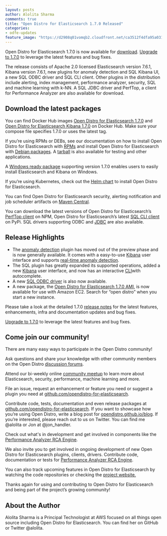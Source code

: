 ```yaml
---
layout: posts
author: Alolita Sharma
comments: true
title: "Open Distro for Elasticsearch 1.7.0 Released"
categories:
- odfe-updates
feature_image: "https://d2908q01vomqb2.cloudfront.net/ca3512f4dfa95a03169c5a670a4c91a19b3077b4/2019/03/26/open_disto-elasticsearch-logo-800x400.jpg"
---
```


Open Distro for Elasticsearch 1.7.0 is now available for [download](https://opendistro.github.io/for-elasticsearch/downloads.html). [Upgrade to 1.7.0](https://opendistro.github.io/for-elasticsearch/downloads.html) to leverage the latest features and bug fixes.

The release consists of Apache 2.0 licensed Elasticsearch version 7.6.1, Kibana version 7.6.1, new plugins for anomaly detection and SQL Kibana UI, a new SQL ODBC driver and SQL CLI client. Other plugins in the distribution include alerting, index management, performance analyzer, security, SQL and machine learning with k-NN. A SQL JDBC driver and PerfTop, a client for Performance Analyzer are also available for download.

## Download the latest packages

You can find Docker Hub images [Open Distro for Elasticsearch 1.7.0](https://hub.docker.com/r/amazon/opendistro-for-elasticsearch) and [Open Distro for Elasticsearch Kibana 1.7.0](https://hub.docker.com/r/amazon/opendistro-for-elasticsearch-kibana) on Docker Hub. Make sure your compose file specifies 1.7.0 or uses the latest tag.

If you’re using RPMs or DEBs, see our documentation on how to install Open Distro for Elasticsearch with [RPMs](https://opendistro.github.io/for-elasticsearch-docs/docs/install/rpm/) and install Open Distro for Elasticsearch with [Debian packages](https://opendistro.github.io/for-elasticsearch-docs/docs/install/deb/). A [tarball](https://opendistro.github.io/for-elasticsearch-docs/docs/install/tar/) is also available for testing and other applications.

A [Windows ready package](https://opendistro.github.io/for-elasticsearch-docs/docs/install/windows/) supporting version 1.7.0 enables users to easily install Elasticsearch and Kibana on Windows.

If you’re using Kubernetes, check out the [Helm chart](https://opendistro.github.io/for-elasticsearch-docs/docs/install/helm/) to install Open Distro for Elasticsearch.

You can find Open Distro for Elasticsearch security, alerting notification and job scheduler artifacts on [Maven Central](https://mvnrepository.com/artifact/com.amazon.opendistroforelasticsearch).

You can download the latest versions of Open Distro for Elasticsearch’s [PerfTop client](https://www.npmjs.com/package/@aws/opendistro-for-elasticsearch-perftop) on NPM, Open Distro for Elasticsearch’s latest [SQL CLI client](https://pypi.org/project/odfe-sql-cli/) on PyPi. SQL drivers supporting ODBC and [JDBC](https://d3g5vo6xdbdb9a.cloudfront.net/downloads/elasticsearch-clients/opendistro-sql-jdbc/opendistro-sql-jdbc-1.7.0.0.jar) are also available.

## Release Highlights

* The [anomaly detection](https://github.com/opendistro-for-elasticsearch/anomaly-detection) plugin has moved out of the preview phase and is now generally available. It comes with a easy-to-use [Kibana](https://github.com/opendistro-for-elasticsearch/anomaly-detection-kibana-plugin) user interface and supports [real-time anomaly detection](https://opendistro.github.io/for-elasticsearch/blog/odfe-updates/2020/05/Real-time-Anomaly-Detection-is-now-available-in-Open-Distro-for-Elasticsearch-1.7.0/).
* The SQL plugin has greatly expanded its supported operations, added a new [Kibana](https://github.com/opendistro-for-elasticsearch/sql-kibana-plugin) user interface, and now has an interactive [CLI](https://github.com/opendistro-for-elasticsearch/sql-cli)with autocomplete.
* A new [SQL ODBC driver](https://github.com/opendistro-for-elasticsearch/sql-odbc) is also now available.
* A new package, the [Open Distro for Elasticsearch 1.7.0 AMI](https://opendistro.github.io/for-elasticsearch-docs/docs/install/ami/), is now available for use with Amazon EC2. Search for “open distro” when you start a new instance.

Please take a look at the detailed 1.7.0 [release notes](https://github.com/opendistro-for-elasticsearch/opendistro-build/blob/master/release-notes/release-notes-odfe-1.7.0.md) for the latest features, enhancements, infra and documentation updates and bug fixes.

[Upgrade to 1.7.0](https://opendistro.github.io/for-elasticsearch/downloads.html) to leverage the latest features and bug fixes.

## Come join our community!

There are many easy ways to participate in the Open Distro community!

Ask questions and share your knowledge with other community members on the Open Distro [discussion forums](https://discuss.opendistrocommunity.dev/).

Attend our bi-weekly online [community meetup](https://www.meetup.com/Open-Distro-for-Elasticsearch-Meetup-Group) to learn more about Elasticsearch, security, performance, machine learning and more.

File an issue, request an enhancement or feature you need or suggest a plugin you need at [github.com/opendistro-for-elasticsearch](https://github.com/opendistro-for-elasticsearch).

Contribute code, tests, documentation and even release packages at [github.com/opendistro-for-elasticsearch](https://github.com/opendistro-for-elasticsearch). If you want to showcase how you’re using Open Distro, write a blog post for [opendistro.github.io/blog](https://opendistro.github.io/blog). If you’re interested, please reach out to us on Twitter. You can find me @alolita or Jon at @jon_handler.

Check out what's in development and get involved in components like the [Performance Analyzer RCA Engine](https://github.com/opendistro-for-elasticsearch/performance-analyzer-rca).

We also invite you to get involved in ongoing development of new Open Distro for Elasticsearch plugins, clients, drivers. Contribute code, documentation or tests for [Performance Analyzer RCA Engine](https://github.com/opendistro-for-elasticsearch/performance-analyzer-rca).

You can also track upcoming features in Open Distro for Elasticsearch by watching the code repositories or checking the [project website.](https://opendistro.github.io/for-elasticsearch/features/comingsoon.html)

Thanks again for using and contributing to Open Distro for Elasticsearch and being part of the project’s growing community!

## About the Author

Alolita Sharma is a Principal Technologist at AWS focused on all things open source including Open Distro for Elasticsearch. You can find her on GitHub or Twitter @alolita.
